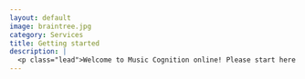 ```yaml
---
layout: default
image: braintree.jpg
category: Services
title: Getting started
description: |
  <p class="lead">Welcome to Music Cognition online! Please start here to get oriented to the course and submit the first (super-easy) assignment for **Monday, June 1, 3pm (MDT).**<br/><a href="/introductions/">Read more...</a></p>
---
```

